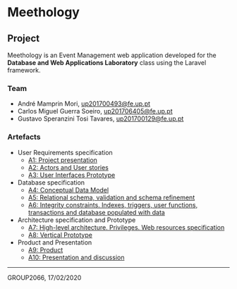 # Meethology

## Project

Meethology is an Event Management web application developed for the **Database and Web Applications Laboratory** class using the Laravel framework.

### Team

* André Mamprin Mori, up201700493@fe.up.pt
* Carlos Miguel Guerra Soeiro, up201706405@fe.up.pt
* Gustavo Speranzini Tosi Tavares, up201700129@fe.up.pt

### Artefacts

* User Requirements specification
  * [A1: Project presentation](docs/a1.md)
  * [A2: Actors and User stories](docs/a2.md)
  * [A3: User Interfaces Prototype](docs/a3.md)
* Database specification
  * [A4: Conceptual Data Model](docs/a4.md)
  * [A5: Relational schema, validation and schema refinement](docs/a5.md)
  * [A6: Integrity constraints. Indexes, triggers, user functions, transactions and database populated with data](docs/a6.md)
* Architecture specification and Prototype
  * [A7: High-level architecture. Privileges. Web resources specification](docs/a7.md)
  * [A8: Vertical Prototype](docs/a8.md)
* Product and Presentation
  * [A9: Product](docs/a9.md)
  * [A10: Presentation and discussion](docs/a10.md)

***
GROUP2066, 17/02/2020